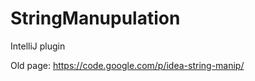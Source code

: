 StringManupulation
==================

IntelliJ plugin

Old page: https://code.google.com/p/idea-string-manip/
